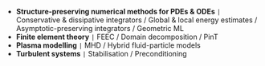 - **Structure-preserving numerical methods for PDEs & ODEs** <code>&#124;</code> Conservative & dissipative integrators / Global & local energy estimates / Asymptotic-preserving integrators / Geometric ML
- **Finite element theory** <code>&#124;</code> FEEC / Domain decomposition / PinT
- **Plasma modelling** <code>&#124;</code> MHD / Hybrid fluid-particle models
- **Turbulent systems** <code>&#124;</code> Stabilisation / Preconditioning
